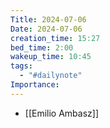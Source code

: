 ```yaml
---
Title: 2024-07-06
Date: 2024-07-06
creation_time: 15:27
bed_time: 2:00
wakeup_time: 10:45
tags:
  - "#dailynote"
Importance:
---
```

- [[Emilio Ambasz]]
